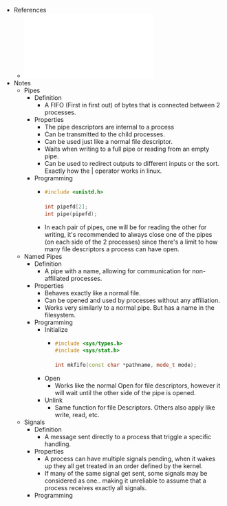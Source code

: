 - References
	- ![13 - IPC (1).pdf](../assets/13_-_IPC_(1)_1735449996620_0.pdf)
- Notes
	- Pipes
		- Definition
			- A FIFO (First in first out) of bytes that is connected between 2 processes.
		- Properties
			- The pipe descriptors are internal to a process
			- Can be transmitted to the child processes.
			- Can be used just like a normal file descriptor.
			- Waits when writing to a full pipe or reading from an empty pipe.
			- Can be used to redirect outputs to different inputs or the sort. Exactly how the | operator works in linux.
		- Programming
			- ```cpp
			  #include <unistd.h>
			  
			  int pipefd[2];
			  int pipe(pipefd);
			  ```
			- In each pair of pipes, one will be for reading the other for writing, it's recommended to always close one of the pipes (on each side of the 2 processes) since there's a limit to how many file descriptors a process can have open.
	- Named Pipes
		- Definition
			- A pipe with a name, allowing for communication for non-affiliated processes.
		- Properties
			- Behaves exactly like a normal file.
			- Can be opened and used by processes without any affiliation.
			- Works very similarly to a normal pipe. But has a name in the filesystem.
		- Programming
			- Initialize
				- ```cpp
				  #include <sys/types.h>
				  #include <sys/stat.h>
				  
				  int mkfifo(const char *pathname, mode_t mode);
				  ```
			- Open
				- Works like the normal Open for file descriptors, however it will wait until the other side of the pipe is opened.
			- Unlink
				- Same function for file Descriptors. Others also apply like write, read, etc.
	- Signals
		- Definition
			- A message sent directly to a process that triggle a specific handling.
		- Properties
			- A process can have multiple signals pending, when it wakes up they all get treated in an order defined by the kernel.
			- If many of the same signal get sent, some signals may be considered as one.. making it unreliable to assume that a process receives exactly all signals.
		- Programming